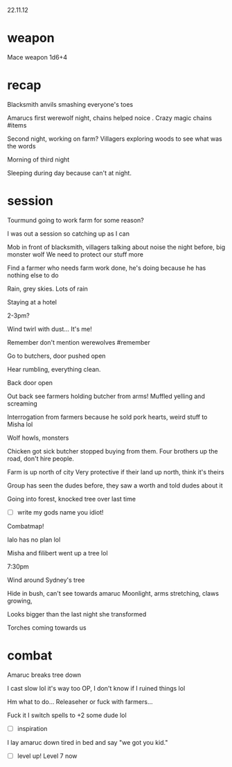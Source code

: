 22.11.12
# weapon
Mace weapon 1d6+4


# recap
Blacksmith anvils smashing everyone's toes

Amarucs first werewolf night, chains helped noice . Crazy magic chains #items

Second night, working on farm?
Villagers exploring woods to see what was the words 

Morning of third night

Sleeping during day because can't at night. 

# session
Tourmund going to work farm for some reason?

I was out a session so catching up as I can

Mob in front of blacksmith, villagers talking about noise the night before, big monster wolf 
We need to protect our stuff more

Find a farmer who needs farm work done, he's doing because he has nothing else to do

Rain, grey skies. Lots of rain

Staying at a hotel

2-3pm?

Wind twirl with dust... It's me!

Remember don't mention werewolves #remember 

Go to butchers, door pushed open

Hear rumbling, everything clean.

Back door open

Out back see farmers holding butcher from arms! Muffled yelling and screaming

Interrogation from farmers because he sold pork hearts, weird stuff to Misha lol

Wolf howls, monsters 

Chicken got sick butcher stopped buying from them. Four brothers up the road, don't hire people.

Farm is up north of city
Very protective if their land up north, think it's theirs

Group has seen the dudes before, they saw a worth and told dudes about it 

Going into forest, knocked tree over last time

- [ ] write my gods name you idiot! 

Combatmap! 

Ialo has no plan lol

Misha and filibert went up a tree lol

7:30pm 

Wind around Sydney's tree

Hide in bush, can't see towards amaruc
Moonlight, arms stretching, claws growing,

Looks bigger than the last night she transformed

Torches coming towards us

# combat
Amaruc breaks tree down

I cast slow lol it's way too OP, I don't know if I ruined things lol

Hm what to do... Releaseher or fuck with farmers...

Fuck it I switch spells to +2 some dude lol

- [ ] inspiration 

I lay amaruc down tired in bed and say "we got you kid."

- [ ] level up! Level 7 now
